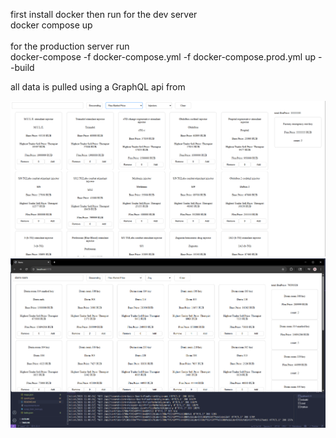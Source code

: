 first install docker then run for the dev server<br>
docker compose up<br><br>
for the production server run<br>
docker-compose -f docker-compose.yml -f docker-compose.prod.yml up --build

all data is pulled using a GraphQL api from <a href="https://github.com/the-hideout/tarkov-api" />

<img src=".\image previews\example0.png">
<img src=".\image previews\example1.png">
